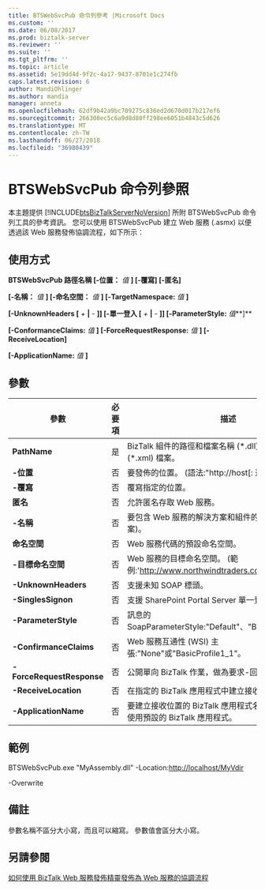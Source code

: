 ```yaml
---
title: BTSWebSvcPub 命令列參考 |Microsoft Docs
ms.custom: ''
ms.date: 06/08/2017
ms.prod: biztalk-server
ms.reviewer: ''
ms.suite: ''
ms.tgt_pltfrm: ''
ms.topic: article
ms.assetid: 5e19dd4d-9f2c-4a17-9437-8701e1c274fb
caps.latest.revision: 6
author: MandiOhlinger
ms.author: mandia
manager: anneta
ms.openlocfilehash: 62df9b42a9bc709275c836ed2d670d017b217ef6
ms.sourcegitcommit: 266308ec5c6a9d8d80ff298ee6051b4843c5d626
ms.translationtype: MT
ms.contentlocale: zh-TW
ms.lasthandoff: 06/27/2018
ms.locfileid: "36980439"
---
```

# <a name="btswebsvcpub-command-line-reference"></a>BTSWebSvcPub 命令列參照
本主題提供 [!INCLUDE[btsBizTalkServerNoVersion](../includes/btsbiztalkservernoversion-md.md)] 所附 BTSWebSvcPub 命令列工具的參考資訊。 您可以使用 BTSWebSvcPub 建立 Web 服務 (.asmx) 以便透過該 Web 服務發佈協調流程，如下所示：  
  
## <a name="usage"></a>使用方式  
 **BTSWebSvcPub 路徑名稱 [-位置：** *值* **] [-覆寫] [-匿名]**  
  
 **[-名稱：** *值* **] [-命名空間：** *值* **] [-TargetNamespace:** *值* **]**  
  
 **[-UnknownHeaders [** *+* **&#124;** *-* **]] [-單一登入 [** *+*  **&#124;** *-* **]] [-ParameterStyle:** *值***]**  
  
 **[-ConformanceClaims:** *值* **] [-ForceRequestResponse:** *值* **] [-ReceiveLocation]**  
  
 **[-ApplicationName:** *值* **]**  
  
## <a name="parameters"></a>參數  
  
|         參數         | 必要項 |                                                           描述                                                            |
|---------------------------|----------|----------------------------------------------------------------------------------------------------------------------------------|
|       **PathName**        |   是    |                    BizTalk 組件的路徑和檔案名稱 (\*.dll) 或 web 服務描述 (\*.xml) 檔案。                     |
|       **-位置**       |    否    |                                 要發佈的位置。 (語法:"http://host[: 連接埠] / 路徑 」)                                 |
|      **-覆寫**       |    否    |                                                  覆寫指定的位置。                                                   |
|      **匿名**       |    否    |                                              允許匿名存取 Web 服務。                                              |
|         **-名稱**         |    否    |                    要包含 Web 服務的解決方案和組件的名稱 (.sln 和 .dll 檔案)。                    |
|      **命名空間**       |    否    |                                             Web 服務代碼的預設命名空間。                                              |
|   **-目標命名空間**    |    否    |                        Web 服務的目標命名空間。 (範例:'<http://www.northwindtraders.com>')                        |
|    **-UnknownHeaders**    |    否    |                                                  支援未知 SOAP 標頭。                                                   |
|    **-SinglesSignon**     |    否    |                                  支援 SharePoint Portal Server 單一登入 SOAP 標頭。                                   |
|    **-ParameterStyle**    |    否    |                               訊息的 SoapParameterStyle:"Default"、"Bare"或"Wrapped"。                               |
|  **-ConfirmanceClaims**   |    否    |                              Web 服務互通性 (WSI) 主張:"None"或"BasicProfile1_1"。                              |
| **-ForceRequestResponse** |    否    |                                公開單向 BizTalk 作業，做為要求-回應的 Web 方法。                                |
|   **-ReceiveLocation**    |    否    |                                  在指定的 BizTalk 應用程式中建立接收位置。                                  |
|   **-ApplicationName**    |    否    | 要建立接收位置的 BizTalk 應用程式名稱。 若未指定，將使用預設的 BizTalk 應用程式。 |
  
## <a name="sample"></a>範例  
 BTSWebSvcPub.exe "MyAssembly.dll" -Location:<http://localhost/MyVdir>  
  
 -Overwrite  
  
## <a name="remarks"></a>備註  
 參數名稱不區分大小寫，而且可以縮寫。 參數值會區分大小寫。  
  
## <a name="see-also"></a>另請參閱  
 [如何使用 BizTalk Web 服務發佈精靈發佈為 Web 服務的協調流程](../core/publish-orchestration-as-web-service--biztalk-web-services-publishing-wizard.md)